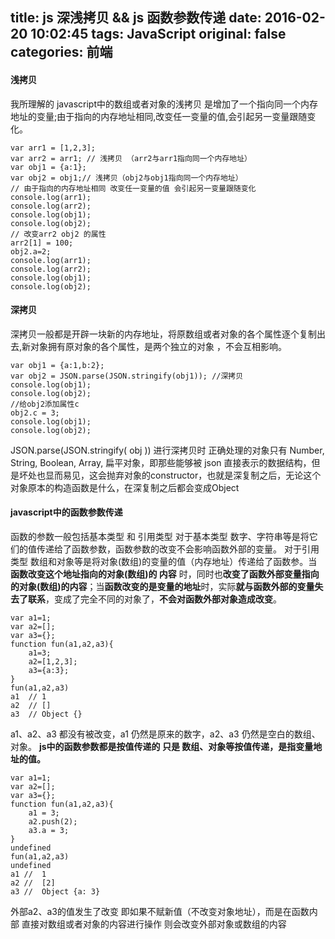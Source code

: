 title: js 深浅拷贝 &&  js 函数参数传递
date: 2016-02-20 10:02:45
tags: JavaScript
original: false
categories: 前端
---
#### 浅拷贝
我所理解的 javascript中的数组或者对象的浅拷贝 是增加了一个指向同一个内存地址的变量;由于指向的内存地址相同,改变任一变量的值,会引起另一变量跟随变化。
<!-- more -->

```
var arr1 = [1,2,3];
var arr2 = arr1; // 浅拷贝 （arr2与arr1指向同一个内存地址）
var obj1 = {a:1};
var obj2 = obj1;// 浅拷贝（obj2与obj1指向同一个内存地址）
// 由于指向的内存地址相同 改变任一变量的值 会引起另一变量跟随变化
console.log(arr1);
console.log(arr2);
console.log(obj1);
console.log(obj2);
// 改变arr2 obj2 的属性 
arr2[1] = 100;
obj2.a=2;
console.log(arr1);
console.log(arr2);
console.log(obj1);
console.log(obj2);
```

#### 深拷贝
深拷贝一般都是开辟一块新的内存地址，将原数组或者对象的各个属性逐个复制出去,新对象拥有原对象的各个属性，是两个独立的对象 ，不会互相影响。

```
var obj1 = {a:1,b:2};
var obj2 = JSON.parse(JSON.stringify(obj1)); //深拷贝
console.log(obj1);
console.log(obj2);
//给obj2添加属性c
obj2.c = 3;
console.log(obj1);
console.log(obj2);
```

 JSON.parse(JSON.stringify( obj )) 进行深拷贝时 正确处理的对象只有 Number, String, Boolean, Array, 扁平对象，即那些能够被 json 直接表示的数据结构，但是坏处也显而易见，这会抛弃对象的constructor，也就是深复制之后，无论这个对象原本的构造函数是什么，在深复制之后都会变成Object

#### javascript中的函数参数传递
 函数的参数一般包括基本类型 和 引用类型 
对于基本类型 数字、字符串等是将它们的值传递给了函数参数，函数参数的改变不会影响函数外部的变量。
对于引用类型 数组和对象等是将对象(数组)的变量的值（内存地址）传递给了函数参。当**函数改变这个地址指向的对象(数组)的 内容** 时，同时也**改变了函数外部变量指向的对象(数组)的内容**；当**函数改变的是变量的地址**时，实际**就与函数外部的变量失去了联系**，变成了完全不同的对象了，**不会对函数外部对象造成改变**。
        
```
var a1=1;
var a2=[];
var a3={};
function fun(a1,a2,a3){
    a1=3;
    a2=[1,2,3];
    a3={a:3};
}
fun(a1,a2,a3)
a1  // 1
a2  // []
a3  // Object {}
```

a1、a2、a3 都没有被改变，a1 仍然是原来的数字，a2、a3 仍然是空白的数组、对象。
**js中的函数参数都是按值传递的 只是 数组、对象等按值传递，是指变量地址的值。** 

```
var a1=1;
var a2=[];
var a3={};
function fun(a1,a2,a3){
    a1 = 3;
    a2.push(2);
    a3.a = 3;
}
undefined
fun(a1,a2,a3)
undefined
a1 //  1
a2 //  [2]
a3 //  Object {a: 3}
```

外部a2、a3的值发生了改变
即如果不赋新值（不改变对象地址），而是在函数内部 直接对数组或者对象的内容进行操作  则会改变外部对象或数组的内容